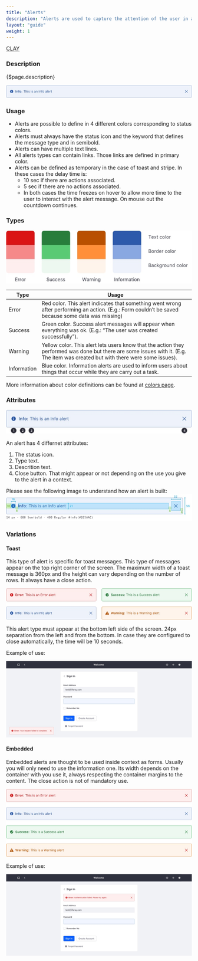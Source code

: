 ```yaml
---
title: "Alerts"
description: "Alerts are used to capture the attention of the user in an intrusive way. Sometimes just to say that something went right, others to say that something needs to be reviewed."
layout: "guide"
weight: 1
---
```


<a class="label-link label label-warning" href="https://clayui.com/docs/components/alerts.html" target="_blank">CLAY</a>

### Description

{$page.description}

![info alert colors](../../../images/Alert.jpg)

### Usage

* Alerts are possible to define in 4 different colors corresponding to status colors.
* Alerts must always have the status icon and the keyword that defines the message type and in semibold.
* Alerts can have multiple text lines.
* All alerts types can contain links. Those links are defined in primary color.
* Alerts can be defined as temporary in the case of toast and stripe. In these cases the delay time is:
    * 10 sec if there are actions associated.
    * 5 sec if there are no actions associated.
    * In both cases the time freezes on hover to allow more time to the user to interact with the alert message. On mouse out the countdown continues.

### Types

![alert colors to define each type as the table below describes](../../../images/AlertColors.jpg)

| Type | Usage |
| ----- | ----- |
| Error | Red color. This alert indicates that something went wrong after performing an action. (E.g.: Form couldn’t be saved because some data was missing) |
| Success | Green color. Success alert messages will appear when everything was ok. (E.g.: “The user was created successfully”). |
| Warning | Yellow color. This alert lets users know that the action they performed was done but there are some issues with it. (E.g. The item was created but with there were some issues). |
| Information | Blue color. Information alerts are used to inform users about things that occur while they are carry out a task. |

More information about color definitions can be found at [colors page](../designPrinciples/colors.html).

### Attributes

![info alert colors with numbers specifying each of its attributes](../../../images/AlertParts.jpg)

An alert has 4 differnet attributes:
1. The status icon.
2. Type text.
3. Descrition text.
4. Close button. That might appear or not depending on the use you give to the alert in a context.

Please see the following image to understand how an alert is built:
![info alert colors with metrics stated to understand how it is built](../../../images/AlertMetrics.jpg)

### Variations

#### Toast

This type of alert is specific for toast messages. This type of messages appear on the top right corner of the screen. The maximum width of a toast message is 360px and the height can vary depending on the number of rows. It always have a close action.

![four differet toast alert colors](../../../images/AlertToast.jpg)

This alert type must appear at the bottom left side of the screen. 24px separation from the left and from the bottom. In case they are configured to close automatically, the time will be 10 seconds.

Example of use:

![toast alert example. Placed to the top right in the screen and below the header](../../../images/AlertToastExample.jpg)


#### Embedded

Embedded alerts are thought to be used inside context as forms. Usually you will only need to use the information one. Its width depends on the container with you use it, always respecting the container margins to the content. The close action is not of mandatory use.

![four differet embedded alert colors](../../../images/AlertEmbedded.jpg)

Example of use:

![embedded alert example. Placed inside a form.](../../../images/AlertEmbeddedExample.jpg)

